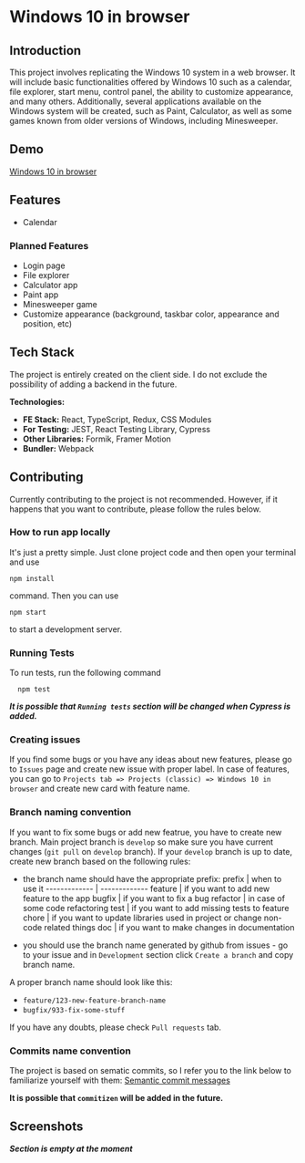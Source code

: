 # Windows 10 in browser

## Introduction

This project involves replicating the Windows 10 system in a web browser. It will include basic functionalities offered by Windows 10 such as a calendar, file explorer, start menu, control panel, the ability to customize appearance, and many others. Additionally, several applications available on the Windows system will be created, such as Paint, Calculator, as well as some games known from older versions of Windows, including Minesweeper.

## Demo

[Windows 10 in browser](https://damian08k.github.io/windows-10-bs/)

## Features

- Calendar

### Planned Features

- Login page
- File explorer
- Calculator app
- Paint app
- Minesweeper game
- Customize appearance (background, taskbar color, appearance and position, etc)

## Tech Stack

The project is entirely created on the client side. I do not exclude the possibility of adding a backend in the future.

**Technologies:**

- **FE Stack:** React, TypeScript, Redux, CSS Modules
- **For Testing:** JEST, React Testing Library, Cypress
- **Other Libraries:** Formik, Framer Motion
- **Bundler:** Webpack

## Contributing

Currently contributing to the project is not recommended. However, if it happens that you want to contribute, please follow the rules below.

### How to run app locally

It's just a pretty simple. Just clone project code and then open your terminal and use

```
npm install
```

command. Then you can use

```
npm start
```

to start a development server.

### Running Tests

To run tests, run the following command

```
  npm test
```

**_It is possible that `Running tests` section will be changed when Cypress is added._**

### Creating issues

If you find some bugs or you have any ideas about new features, please go to `Issues` page and create new issue with proper label. In case of features, you can go to `Projects tab => Projects (classic) => Windows 10 in browser` and create new card with feature name.

### Branch naming convention

If you want to fix some bugs or add new featrue, you have to create new branch. Main project branch is `develop` so make sure you have current changes (`git pull` on `develop` branch). If your `develop` branch is up to date, create new branch based on the following rules:

- the branch name should have the appropriate prefix:
  prefix | when to use it
  ------------- | -------------
  feature | if you want to add new feature to the app
  bugfix | if you want to fix a bug
  refactor | in case of some code refactoring
  test | if you want to add missing tests to feature
  chore | if you want to update libraries used in project or change non-code related things
  doc | if you want to make changes in documentation

- you should use the branch name generated by github from issues - go to your issue and in `Development` section click `Create a branch` and copy branch name.

A proper branch name should look like this:

- `feature/123-new-feature-branch-name`
- `bugfix/933-fix-some-stuff`

If you have any doubts, please check `Pull requests` tab.

### Commits name convention

The project is based on sematic commits, so I refer you to the link below to familiarize yourself with them: [Semantic commit messages](https://gist.github.com/joshbuchea/6f47e86d2510bce28f8e7f42ae84c716)

**It is possible that `commitizen` will be added in the future.**

## Screenshots

**_Section is empty at the moment_**
